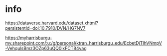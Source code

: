 # info
https://dataverse.harvard.edu/dataset.xhtml?persistentId=doi:10.7910/DVN/HG7NV7

https://myharrisburgu-my.sharepoint.com/:u:/g/personal/ktran_harrisburgu_edu/EcbetDjTIhVNmpV-VehqulsBmz3OZp63uQQ0ixFCT84vag

